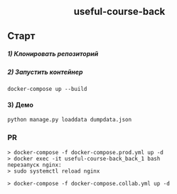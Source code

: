 <h2 align="center">useful-course-back</h2>

## Старт

##### 1) Клонировать репозиторий

##### 2) Запустить контейнер

    docker-compose up --build

#### 3) Демо
    python manage.py loaddata dumpdata.json
    

### PR

    > docker-compose -f docker-compose.prod.yml up -d
    > docker exec -it useful-course-back_back_1 bash
    перезапуск nginx:
    > sudo systemctl reload nginx

    > docker-compose -f docker-compose.collab.yml up -d




